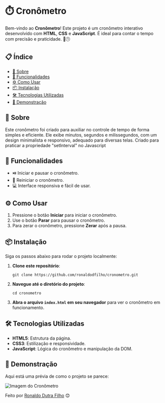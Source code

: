 <h1>⏱️ Cronômetro</h1>
<p>Bem-vindo ao <strong>Cronômetro</strong>! Este projeto é um cronômetro interativo desenvolvido com <strong>HTML</strong>, <strong>CSS</strong> e <strong>JavaScript</strong>. É ideal para contar o tempo com precisão e praticidade. 🚀🕒</p>
<h2>📋 Índice</h2>
    <ul>
        <li><a href="#sobre">📜 Sobre</a></li>
        <li><a href="#funcionalidades">🚀 Funcionalidades</a></li>
        <li><a href="#como-usar">⚙️ Como Usar</a></li>
        <li><a href="#instalacao">📦 Instalação</a></li>
        <li><a href="#tecnologias">🛠️ Tecnologias Utilizadas</a></li>
        <li><a href="#demonstracao">📸 Demonstração</a></li>
    </ul>

  <h2 id="sobre">📜 Sobre</h2>
    <p>Este cronômetro foi criado para auxiliar no controle de tempo de forma simples e eficiente. Ele exibe minutos, segundos e milissegundos, com um design minimalista e responsivo, adequado para diversas telas. Criado para praticar a propriedade "setInterval" no Javascript</p>

  <h2 id="funcionalidades">🚀 Funcionalidades</h2>
    <ul>
        <li>⏯️ Iniciar e pausar o cronômetro.</li>
        <li>🔄 Reiniciar o cronômetro.</li>
        <li>💻 Interface responsiva e fácil de usar.</li>
    </ul>

  <h2 id="como-usar">⚙️ Como Usar</h2>
    <ol>
        <li>Pressione o botão <strong>Iniciar</strong> para iniciar o cronômetro.</li>
        <li>Use o botão <strong>Parar</strong> para pausar o cronômetro.</li>
        <li>Para zerar o cronômetro, pressione <strong>Zerar</strong> após a pausa.</li>
    </ol>

  <h2 id="instalacao">📦 Instalação</h2>
    <p>Siga os passos abaixo para rodar o projeto localmente:</p>
    <ol>
        <li><strong>Clone este repositório</strong>:</li>
        <pre><code>git clone https://github.com/ronaldodfilho/cronometro.git</code></pre>
        <li><strong>Navegue até o diretório do projeto</strong>:</li>
        <pre><code>cd cronometro</code></pre>
        <li><strong>Abra o arquivo <code>index.html</code> em seu navegador</strong> para ver o cronômetro em funcionamento.</li>
    </ol>

  <h2 id="tecnologias">🛠️ Tecnologias Utilizadas</h2>
    <ul>
        <li><strong>HTML5</strong>: Estrutura da página.</li>
        <li><strong>CSS3</strong>: Estilização e responsividade.</li>
        <li><strong>JavaScript</strong>: Lógica do cronômetro e manipulação da DOM.</li>
    </ul>

  <h2>📸 Demonstração</h2>
    <p>Aqui está uma prévia de como o projeto se parece:</p>
    <img src="https://github.com/ronaldodfilho/Cronometro/blob/master/assets/foto-Readme.jpg?raw=true" alt="Imagem do Cronômetro">

   <p>Feito por <a href="https://github.com/ronaldodfilho">Ronaldo Dutra Filho</a> 😊</p>
